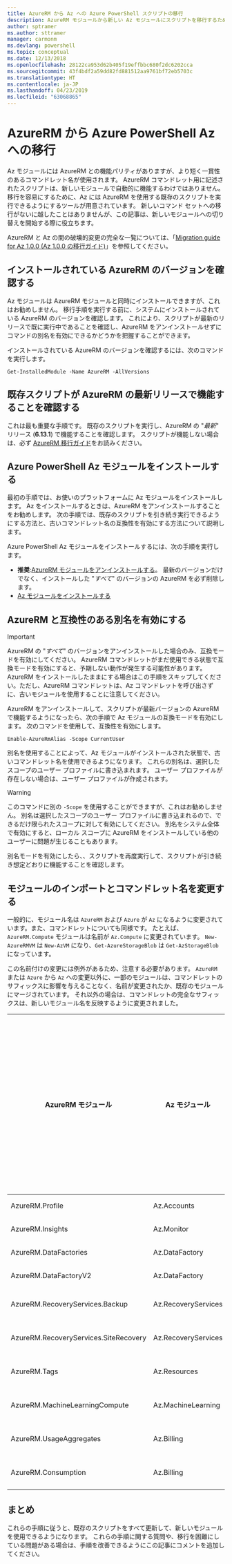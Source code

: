 ```yaml
---
title: AzureRM から Az への Azure PowerShell スクリプトの移行
description: AzureRM モジュールから新しい Az モジュールにスクリプトを移行するための手順とツールについて説明します。
author: sptramer
ms.author: sttramer
manager: carmonm
ms.devlang: powershell
ms.topic: conceptual
ms.date: 12/13/2018
ms.openlocfilehash: 28122ca953d62b405f19effbbc680f2dc6202cca
ms.sourcegitcommit: 43f4bdf2a59dd82fd881512aa9761bf72eb5703c
ms.translationtype: HT
ms.contentlocale: ja-JP
ms.lasthandoff: 04/23/2019
ms.locfileid: "63068865"
---
```

# <a name="migrate-from-azurerm-to-azure-powershell-az"></a>AzureRM から Azure PowerShell Az への移行

Az モジュールには AzureRM との機能パリティがありますが、より短く一貫性のあるコマンドレット名が使用されます。
AzureRM コマンドレット用に記述されたスクリプトは、新しいモジュールで自動的に機能するわけではありません。 移行を容易にするために、Az には AzureRM を使用する既存のスクリプトを実行できるようにするツールが用意されています。 新しいコマンド セットへの移行がないに越したことはありませんが、この記事は、新しいモジュールへの切り替えを開始する際に役立ちます。

AzureRM と Az の間の破壊的変更の完全な一覧については、「[Migration guide for Az 1.0.0 (Az 1.0.0 の移行ガイド)](migrate-az-1.0.0.md)」を参照してください。

## <a name="check-for-installed-versions-of-azurerm"></a>インストールされている AzureRM のバージョンを確認する

Az モジュールは AzureRM モジュールと同時にインストールできますが、これはお勧めしません。 移行手順を実行する前に、システムにインストールされている AzureRM のバージョンを確認します。 これにより、スクリプトが最新のリリースで既に実行中であることを確認し、AzureRM をアンインストールせずにコマンドの別名を有効にできるかどうかを把握することができます。

インストールされている AzureRM のバージョンを確認するには、次のコマンドを実行します。

```powershell-interactive
Get-InstalledModule -Name AzureRM -AllVersions
```

## <a name="ensure-your-existing-scripts-work-with-the-latest-azurerm-release"></a>既存スクリプトが AzureRM の最新リリースで機能することを確認する

これは最も重要な手順です。 既存のスクリプトを実行し、AzureRM の "_最新_" リリース (__6.13.1__) で機能することを確認します。 スクリプトが機能しない場合は、必ず [AzureRM 移行ガイド](/powershell/azure/azurerm/migration-guide.6.0.0)をお読みください。

## <a name="install-the-azure-powershell-az-module"></a>Azure PowerShell Az モジュールをインストールする

最初の手順では、お使いのプラットフォームに Az モジュールをインストールします。 Az をインストールするときは、AzureRM をアンインストールすることをお勧めします。 次の手順では、既存のスクリプトを引き続き実行できるようにする方法と、古いコマンドレット名の互換性を有効にする方法について説明します。

Azure PowerShell Az モジュールをインストールするには、次の手順を実行します。

* __推奨__:[AzureRM モジュールをアンインストールする](/powershell/azure/uninstall-az-ps#uninstall-the-azurerm-module)。
  最新のバージョンだけでなく、インストールした "_すべて_" のバージョンの AzureRM を必ず削除します。
* [Az モジュールをインストールする](install-az-ps.md)

## <a name="a-namealiasesenable-azurerm-compatibility-aliases"></a><a name="aliases"/>AzureRM と互換性のある別名を有効にする 

> [!IMPORTANT]
>
> AzureRM の "_すべて_" のバージョンをアンインストールした場合のみ、互換モードを有効にしてください。 AzureRM コマンドレットがまだ使用できる状態で互換モードを有効にすると、予期しない動作が発生する可能性があります。 AzureRM をインストールしたままにする場合はこの手順をスキップしてください。ただし、AzureRM コマンドレットは、Az コマンドレットを呼び出さずに、古いモジュールを使用することに注意してください。

AzureRM をアンインストールして、スクリプトが最新バージョンの AzureRM で機能するようになったら、次の手順で Az モジュールの互換モードを有効にします。 次のコマンドを使用して、互換性を有効にします。

```powershell-interactive
Enable-AzureRmAlias -Scope CurrentUser
```

別名を使用することによって、Az モジュールがインストールされた状態で、古いコマンドレット名を使用できるようになります。 これらの別名は、選択したスコープのユーザー プロファイルに書き込まれます。 ユーザー プロファイルが存在しない場合は、ユーザー プロファイルが作成されます。

> [!WARNING]
>
> このコマンドに別の `-Scope` を使用することができますが、これはお勧めしません。 別名は選択したスコープのユーザー プロファイルに書き込まれるので、できるだけ限られたスコープに対して有効にしてください。 別名をシステム全体で有効にすると、ローカル スコープに AzureRM をインストールしている他のユーザーに問題が生じることもあります。

別名モードを有効にしたら、、スクリプトを再度実行して、スクリプトが引き続き想定どおりに機能することを確認します。 

## <a name="change-module-imports-and-cmdlet-names"></a>モジュールのインポートとコマンドレット名を変更する

一般的に、モジュール名は `AzureRM` および `Azure` が `Az` になるように変更されています。また、コマンドレットについても同様です。
たとえば、`AzureRM.Compute` モジュールは名前が `Az.Compute` に変更されています。 `New-AzureRMVM` は `New-AzVM` になり、`Get-AzureStorageBlob` は `Get-AzStorageBlob` になっています。

この名前付けの変更には例外があるため、注意する必要があります。 `AzureRM` または `Azure` から `Az` への変更以外に、一部のモジュールは、コマンドレットのサフィックスに影響を与えることなく、名前が変更されたか、既存のモジュールにマージされています。 それ以外の場合は、コマンドレットの完全なサフィックスは、新しいモジュール名を反映するように変更されました。

| AzureRM モジュール | Az モジュール | コマンドレットのサフィックスの変更 |
|----------------|-----------|------------------------|
| AzureRM.Profile | Az.Accounts | はい |
| AzureRM.Insights | Az.Monitor | はい |
| AzureRM.DataFactories | Az.DataFactory | はい |
| AzureRM.DataFactoryV2 | Az.DataFactory | はい |
| AzureRM.RecoveryServices.Backup | Az.RecoveryServices | いいえ  |
| AzureRM.RecoveryServices.SiteRecovery | Az.RecoveryServices | いいえ  |
| AzureRM.Tags | Az.Resources | いいえ  |
| AzureRM.MachineLearningCompute | Az.MachineLearning | いいえ  |
| AzureRM.UsageAggregates | Az.Billing | いいえ  |
| AzureRM.Consumption | Az.Billing | いいえ  |

## <a name="summary"></a>まとめ

これらの手順に従うと、既存のスクリプトをすべて更新して、新しいモジュールを使用できるようになります。 これらの手順に関する質問や、移行を困難にしている問題がある場合は、手順を改善できるようにこの記事にコメントを追加してください。
